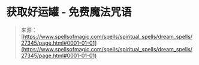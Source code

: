 <!--yml

category: 未分类

日期：2024年06月12日 19:16:16

-->

# 获取好运罐 - 免费魔法咒语

> 来源：[https://www.spellsofmagic.com/spells/spiritual_spells/dream_spells/27345/page.html#0001-01-01](https://www.spellsofmagic.com/spells/spiritual_spells/dream_spells/27345/page.html#0001-01-01)
